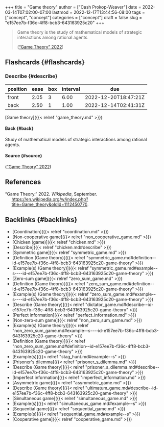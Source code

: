 +++
title = "Game theory"
author = ["Cash Prokop-Weaver"]
date = 2022-03-14T07:02:00-07:00
lastmod = 2022-12-17T13:44:56-08:00
tags = ["concept", "concept"]
categories = ["concept"]
draft = false
slug = "e157ee7b-f36c-4ff8-bcb3-643163925c20"
+++

> Game theory is the study of mathematical models of strategic interactions among rational agents.
>
> (<a href="#citeproc_bib_item_1">“Game Theory” 2022</a>)


## Flashcards {#flashcards}


### Describe {#describe}

| position | ease | box | interval | due                  |
|----------|------|-----|----------|----------------------|
| front    | 2.05 | 3   | 6.00     | 2022-12-20T18:47:21Z |
| back     | 2.50 | 1   | 1.00     | 2022-12-14T02:41:31Z |

[Game theory]({{< relref "game_theory.md" >}})


#### Back {#back}

Study of mathematical models of strategic interactions among rational agents.


#### Source {#source}

(<a href="#citeproc_bib_item_1">“Game Theory” 2022</a>)

## References

<style>.csl-entry{text-indent: -1.5em; margin-left: 1.5em;}</style><div class="csl-bib-body">
  <div class="csl-entry"><a id="citeproc_bib_item_1"></a>“Game Theory.” 2022. <i>Wikipedia</i>, September. <a href="https://en.wikipedia.org/w/index.php?title=Game_theory&oldid=1112450770">https://en.wikipedia.org/w/index.php?title=Game_theory&#38;oldid=1112450770</a>.</div>
</div>


## Backlinks {#backlinks}

-   [Coordination]({{< relref "coordination.md" >}})
-   [Non-cooperative game]({{< relref "non_cooperative_game.md" >}})
-   [Chicken (game)]({{< relref "chicken.md" >}})
-   [Describe]({{< relref "chicken.md#describe" >}})
-   [Symmetric game]({{< relref "symmetric_game.md" >}})
-   [Definition (Game theory)]({{< relref "symmetric_game.md#definition--id-e157ee7b-f36c-4ff8-bcb3-643163925c20-game-theory" >}})
-   [Example(s) (Game theory)]({{< relref "symmetric_game.md#example--s----id-e157ee7b-f36c-4ff8-bcb3-643163925c20-game-theory" >}})
-   [Zero-sum game]({{< relref "zero_sum_game.md" >}})
-   [Definition (Game theory)]({{< relref "zero_sum_game.md#definition--id-e157ee7b-f36c-4ff8-bcb3-643163925c20-game-theory" >}})
-   [Example(s) (Game theory)]({{< relref "zero_sum_game.md#example--s----id-e157ee7b-f36c-4ff8-bcb3-643163925c20-game-theory" >}})
-   [Describe (Game theory)]({{< relref "dictator_game.md#describe--id-e157ee7b-f36c-4ff8-bcb3-643163925c20-game-theory" >}})
-   [Perfect information]({{< relref "perfect_information.md" >}})
-   [Non-zero-sum game]({{< relref "non_zero_sum_game.md" >}})
-   [Example(s) (Game theory)]({{< relref "non_zero_sum_game.md#example--s----id-e157ee7b-f36c-4ff8-bcb3-643163925c20-game-theory" >}})
-   [Definition (Game theory)]({{< relref "non_zero_sum_game.md#definition--id-e157ee7b-f36c-4ff8-bcb3-643163925c20-game-theory" >}})
-   [Example(s)]({{< relref "stag_hunt.md#example--s" >}})
-   [Prisoner's dilemma]({{< relref "prisoner_s_dilemma.md" >}})
-   [Describe (Game theory)]({{< relref "prisoner_s_dilemma.md#describe--id-e157ee7b-f36c-4ff8-bcb3-643163925c20-game-theory" >}})
-   [Imperfect information]({{< relref "imperfect_information.md" >}})
-   [Asymmetric game]({{< relref "asymmetric_game.md" >}})
-   [Describe (Game theory)]({{< relref "ultimatum_game.md#describe--id-e157ee7b-f36c-4ff8-bcb3-643163925c20-game-theory" >}})
-   [Simultaneous game]({{< relref "simultaneous_game.md" >}})
-   [Example(s)]({{< relref "simultaneous_game.md#example--s" >}})
-   [Sequential game]({{< relref "sequential_game.md" >}})
-   [Example(s)]({{< relref "sequential_game.md#example--s" >}})
-   [Cooperative game]({{< relref "cooperative_game.md" >}})
